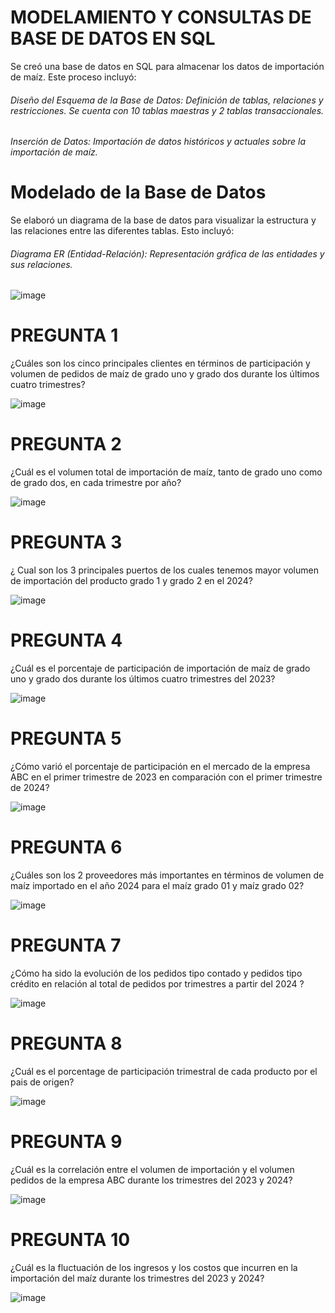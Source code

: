 # MODELAMIENTO Y CONSULTAS DE BASE DE DATOS EN SQL 

Se creó una base de datos en SQL para almacenar los datos de importación de maíz. Este proceso incluyó:
###### Diseño del Esquema de la Base de Datos: Definición de tablas, relaciones y restricciones. Se cuenta con 10 tablas maestras y 2 tablas transaccionales.
###### Inserción de Datos: Importación de datos históricos y actuales sobre la importación de maíz.

# Modelado de la Base de Datos
Se elaboró un diagrama de la base de datos para visualizar la estructura y las relaciones entre las diferentes tablas. Esto incluyó:
###### Diagrama ER (Entidad-Relación): Representación gráfica de las entidades y sus relaciones.

![image](https://github.com/user-attachments/assets/0065fb36-c072-45a4-9de6-faab0f28ce20)

# PREGUNTA 1

¿Cuáles son los cinco principales clientes en términos de participación y volumen de pedidos de maíz de grado uno y grado dos durante los últimos cuatro trimestres?

![image](https://github.com/user-attachments/assets/35a7cbc5-a52c-4487-9bd0-156f1d00aed6)

# PREGUNTA 2 

¿Cuál es el volumen total de importación de maíz, tanto de grado uno como de grado dos, en cada trimestre por año?

![image](https://github.com/user-attachments/assets/5968bb12-88f1-4918-9ba1-adddab146102)

# PREGUNTA 3

¿ Cual son los 3 principales puertos  de los cuales tenemos mayor volumen  de importación del producto grado 1  y  grado 2 en el 2024?

![image](https://github.com/user-attachments/assets/aa6bb796-21d7-434a-996d-419624fb8cfe)

# PREGUNTA 4 

¿Cuál es el porcentaje de participación de importación de maíz de grado uno y grado dos durante los últimos cuatro trimestres del 2023? 

![image](https://github.com/user-attachments/assets/992b9a08-5bb2-4fef-ad58-54bcdd40c021)

# PREGUNTA 5 

¿Cómo varió el porcentaje de participación en el mercado de la empresa ABC en el primer trimestre de 2023 en comparación con el primer trimestre de 2024? 

![image](https://github.com/user-attachments/assets/7ba3c7b9-a766-465a-851f-d569b7593de1)

# PREGUNTA 6

¿Cuáles son los 2 proveedores  más importantes en términos de volumen de maíz importado en el año 2024 para el maíz grado 01 y maíz grado 02? 

![image](https://github.com/user-attachments/assets/acf883fa-bf87-4f9f-804e-4e6f5f858f49)

# PREGUNTA 7

¿Cómo ha sido la evolución de los pedidos tipo contado y pedidos tipo crédito en relación al total de pedidos por trimestres a partir del 2024 ?

![image](https://github.com/user-attachments/assets/30e47cb3-cc45-44bd-a4de-fd87b8e69aed)

# PREGUNTA 8

¿Cuál es el porcentage de participación trimestral de cada producto por el pais de origen?

![image](https://github.com/user-attachments/assets/6b3bcebf-9449-463d-94f5-a8c7d5bfcedb)

# PREGUNTA 9

¿Cuál es la correlación entre el volumen de importación y el volumen pedidos de la empresa ABC durante los trimestres del 2023 y 2024?

![image](https://github.com/user-attachments/assets/8d27586d-6be5-4370-ad1b-e727e2c304ea)

# PREGUNTA 10

¿Cuál es la fluctuación de los ingresos y los costos que incurren en la importación del maíz durante los trimestres del 2023 y 2024?

![image](https://github.com/user-attachments/assets/6046ad15-0754-4d38-8a93-ff69fff8af10)
